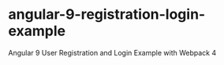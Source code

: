 # angular-9-registration-login-example

Angular 9 User Registration and Login Example with Webpack 4